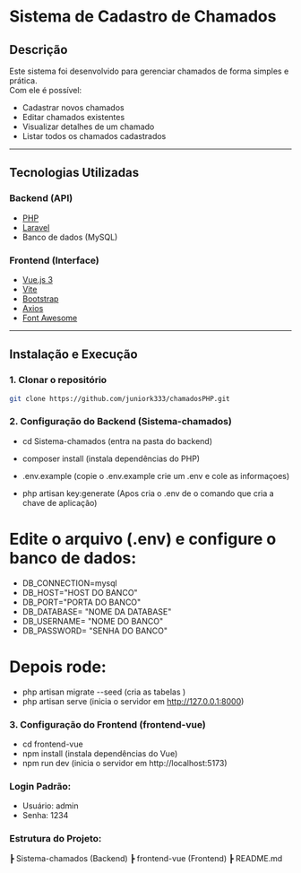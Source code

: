 # Sistema de Cadastro de Chamados

## Descrição

Este sistema foi desenvolvido para gerenciar chamados de forma simples e prática.  
Com ele é possível:

- Cadastrar novos chamados
- Editar chamados existentes
- Visualizar detalhes de um chamado
- Listar todos os chamados cadastrados

---

## Tecnologias Utilizadas

### **Backend (API)**

- [PHP](https://www.php.net/)
- [Laravel](https://laravel.com/)
- Banco de dados (MySQL)

### **Frontend (Interface)**

- [Vue.js 3](https://vuejs.org/)
- [Vite](https://vitejs.dev/)
- [Bootstrap](https://getbootstrap.com/)
- [Axios](https://axios-http.com/)
- [Font Awesome](https://fontawesome.com)

---

## Instalação e Execução

### 1. Clonar o repositório

```bash
git clone https://github.com/juniork333/chamadosPHP.git
```

### 2. Configuração do Backend (Sistema-chamados)

- cd Sistema-chamados (entra na pasta do backend)

- composer install (instala dependências do PHP)

- .env.example (copie o .env.example crie um .env e cole as informaçoes)

- php artisan key:generate (Apos cria o .env de o comando que cria a chave de aplicação)

# Edite o arquivo (.env) e configure o banco de dados:

- DB_CONNECTION=mysql
- DB_HOST="HOST DO BANCO"
- DB_PORT="PORTA DO BANCO"
- DB_DATABASE= "NOME DA DATABASE"
- DB_USERNAME= "NOME DO BANCO"
- DB_PASSWORD= "SENHA DO BANCO"

# Depois rode:

- php artisan migrate --seed (cria as tabelas )
- php artisan serve (inicia o servidor em http://127.0.0.1:8000)

### 3. Configuração do Frontend (frontend-vue)

- cd frontend-vue
- npm install (instala dependências do Vue)
- npm run dev (inicia o servidor em http://localhost:5173)

### Login Padrão:

- Usuário: admin
- Senha: 1234

### Estrutura do Projeto:

┣ Sistema-chamados (Backend)
┣ frontend-vue (Frontend)
┣ README.md
